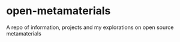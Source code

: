 # open-metamaterials
A repo of information, projects and my explorations on open source metamaterials
